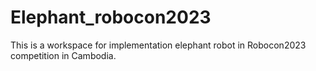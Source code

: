# Elephant_robocon2023
This is a workspace for implementation elephant robot in Robocon2023 competition in Cambodia.
